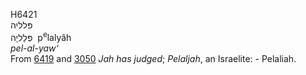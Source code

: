 <body>
  <p>H6421<br>  פּלליה  <br> פְּלַליָה  ‎  p<sup>e</sup>lalyâh  <br><i>pel-al-yaw‘ </i><br>From <a href="h6419.htm">6419</a> and <a href="h3050.htm">3050</a>  <i>Jah</i> <i>has</i> <i>judged</i>; <i>Pelaljah</i>, an Israelite: - Pelaliah.<br></p>
 </body>